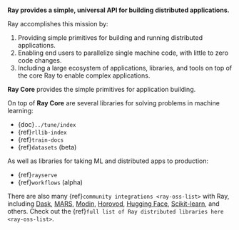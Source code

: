 ```{image} https://github.com/ray-project/ray/raw/master/doc/source/images/ray_header_logo.png
```

**Ray provides a simple, universal API for building distributed applications.**

Ray accomplishes this mission by:

1. Providing simple primitives for building and running distributed applications.
2. Enabling end users to parallelize single machine code, with little to zero code changes.
3. Including a large ecosystem of applications, libraries, and tools on top of the core Ray to enable complex applications.

**Ray Core** provides the simple primitives for application building.

On top of **Ray Core** are several libraries for solving problems in machine learning:

- {doc}`../tune/index`
- {ref}`rllib-index`
- {ref}`train-docs`
- {ref}`datasets` (beta)

As well as libraries for taking ML and distributed apps to production:

- {ref}`rayserve`
- {ref}`workflows` (alpha)

There are also many {ref}`community integrations <ray-oss-list>` with Ray, including [Dask], [MARS], [Modin], [Horovod], [Hugging Face], [Scikit-learn], and others. Check out the {ref}`full list of Ray distributed libraries here <ray-oss-list>`.

[dask]: https://docs.ray.io/en/latest/data/dask-on-ray.html
[horovod]: https://horovod.readthedocs.io/en/stable/ray_include.html
[hugging face]: https://huggingface.co/transformers/main_classes/trainer.html#transformers.Trainer.hyperparameter_search
[mars]: https://docs.ray.io/en/latest/data/mars-on-ray.html
[modin]: https://github.com/modin-project/modin
[scikit-learn]: https://docs.ray.io/en/latest/ray-more-libs/joblib.rst
